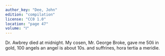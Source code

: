 ```yaml
---
author_key: "Dee, John"
edition: "compilation"
license: "CC0 1.0"
location: "page 47"
volume: "Ⅰ"
---
```

Dr. Awbrey died at midnight. My cosen, Mr. George Broke, gave me 50li in gold,
100 angels an angel is about 10s. and suffrines, hora tertia a meridie.
